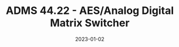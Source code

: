 ---
title: "ADMS 44.22 - AES/Analog Digital Matrix Switcher"
linkTitle: "ADMS 44.22"
date: 2023-01-02
weight: 2
description: >
  En beskrivelse av kanalvelgeren.
---